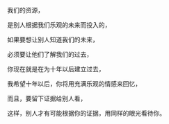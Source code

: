 我们的资源，

是别人根据我们乐观的未来而投入的，

如果要想让别人知道我们的未来，

必须要让他们了解我们的过去，

你现在就是在为十年以后建立过去，

我希望十年以后，你将用充满乐观的情感来回忆，

而且，要留下证据给别人看，

这样，别人才有可能根据你的证据，用同样的眼光看待你。
